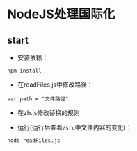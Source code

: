 # NodeJS处理国际化

## start

* 安装依赖：
```
npm install
```

* 在readFiles.js中修改路径：
```
var path = "文件路径"  
```

* 在zh.js修改替换的规则

* 运行(运行后查看`/src`中文件内容的变化)：
```
node readFiles.js
```
